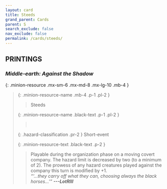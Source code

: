 ```yaml
---
layout: card
title: Steeds
grand_parent: Cards
parent: S
search_exclude: false
nav_exclude: false
permalink: /cards/steeds/
---
```


## PRINTINGS


### _Middle-earth: Against the Shadow_

{: .minion-resource .mx-sm-6 .mx-md-8 .mx-lg-10 .mb-4 }
> {: .minion-resource-name .mb-4 .p-1 .pl-2 }
> > <div class="hazard-mp"></div>
> > <div class="card-name">Steeds</div>
>
> {: .minion-resource-name .black-text .p-1 .pl-2 }
> > &nbsp;
>
> {: .hazard-classification .pr-2 }
> Short-event
>
> {: .minion-resource-text .black-text .p-2 }
> > Playable during the organization phase on a moving covert company. The hazard limit is decreased by two (to a minimum of 2). The prowess of any hazard creatures played against the company this turn is modified by +1. <br>_“‘...they carry off what they can, choosing always the black horses...’”_ ***---&#65279;LotRIII*** 
> 
